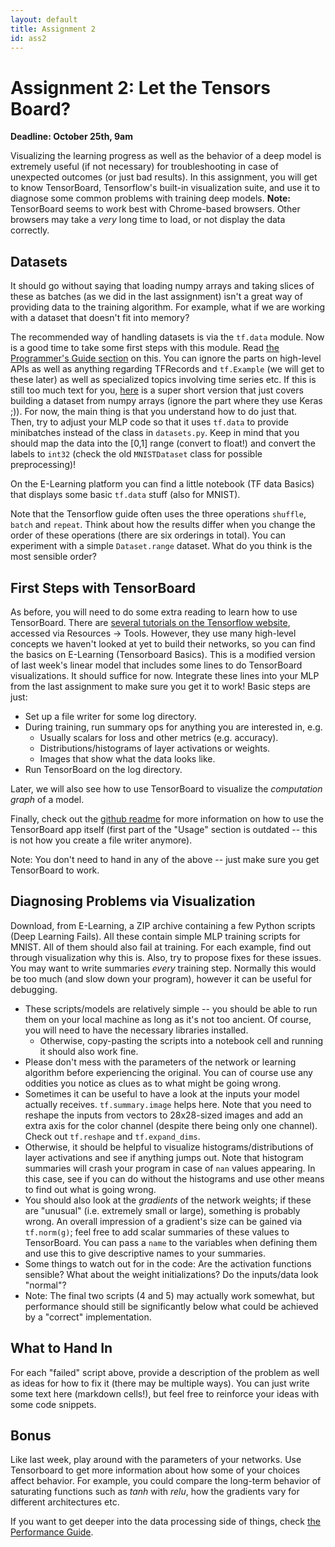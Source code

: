 ```yaml
---
layout: default
title: Assignment 2
id: ass2
---
```



# Assignment 2: Let the Tensors Board?
**Deadline: October 25th, 9am**

Visualizing the learning progress as well as the behavior of a deep model is
extremely useful (if not necessary) for troubleshooting in case of unexpected
outcomes (or just bad results). In this assignment, you will get to know
TensorBoard, Tensorflow's built-in visualization suite, and use it to diagnose
some common problems with training deep models. **Note:** TensorBoard seems to
work best with Chrome-based browsers. Other browsers may take a *very* long
time to load, or not display the data correctly.


## Datasets

It should go without saying that loading numpy arrays and taking slices of
these as batches (as we did in the last assignment) isn't a great way of
providing data to the training algorithm.
For example, what if we are working with a dataset that doesn't fit into
memory?

The recommended way of handling datasets is via the `tf.data` module.
Now is a good time to take some first steps with this module. Read
[the Programmer's Guide section](https://www.tensorflow.org/guide/data)
on this. You can ignore the parts on high-level APIs as well as anything
regarding TFRecords and `tf.Example` (we will get to these later) as well as
specialized topics involving time series etc. If this is still too much text for
you, [here](https://www.tensorflow.org/tutorials/load_data/numpy) is a super short
version that just covers building a dataset from numpy arrays (ignore the part
where they use Keras ;)).
For now, the main thing is that you understand how to do just that.  
Then, try to adjust your MLP code so that it uses `tf.data` to provide
minibatches instead of the class in `datasets.py`. Keep in mind that you should
 map the data into the [0,1] range (convert to float!)
and convert the labels to `int32` (check the old
 `MNISTDataset` class for possible preprocessing)!


On the E-Learning platform you
can find a little notebook (TF data Basics) that displays some basic `tf.data` stuff (also for
MNIST).

Note that the Tensorflow guide often uses the three operations `shuffle`,
`batch` and `repeat`. Think about how the results differ when you change the
order of these operations (there are six orderings in total). You can
experiment with a simple `Dataset.range` dataset. What do you think is the most
sensible order?


## First Steps with TensorBoard

As before, you will need to do some extra reading to learn how to use
TensorBoard. There are [several tutorials on the Tensorflow website](https://www.tensorflow.org/tensorboard/get_started),
accessed via
Resources -> Tools. However, they use many high-level concepts we haven't
looked at yet to build their networks, so you can find the basics
on E-Learning (Tensorboard Basics).
This is a modified version of last week's linear model that includes some lines
to do TensorBoard visualizations. It should suffice for now.
Integrate these lines into your MLP from the last assignment
to make sure you get it to work! Basic steps are just:
- Set up a file writer for some log directory.
- During training, run summary ops for anything you are interested in, e.g.
  - Usually scalars for loss and other metrics (e.g. accuracy).
  - Distributions/histograms of layer activations or weights.
  - Images that show what the data looks like.
- Run TensorBoard on the log directory.

Later, we will also see how to use TensorBoard to visualize the _computation
graph_ of a model.

Finally,
check out the [github readme](https://github.com/tensorflow/tensorboard) for
more information on how to use the TensorBoard app itself (first part of the
"Usage" section is outdated -- this is not how you create a file writer anymore).

Note: You don't need to hand in any of the above -- just make sure you get
TensorBoard to work.


## Diagnosing Problems via Visualization

Download, from E-Learning, a ZIP archive containing a few Python scripts (Deep Learning Fails).
All these contain simple MLP training scripts for MNIST. All of them
should also fail at training. For each example, find out through visualization
why this is. Also, try to propose fixes for these issues. You may want to write
summaries _every_ training step. Normally this would be too much (and slow down
your program), however it can be useful for debugging.

- These scripts/models are relatively simple -- you should be able to run them
  on your local machine as long as it's not too ancient. Of course, you will
  need to have the necessary libraries installed.
  - Otherwise, copy-pasting the scripts into a notebook cell and running it should
  also work fine.
- Please don't mess with the
parameters of the network or learning algorithm before experiencing the
original. You can of course use any oddities you notice as clues as to what
might be going wrong.
- Sometimes it can be useful to have a look at the inputs your model actually
receives. `tf.summary.image` helps here. Note that you need to reshape the
inputs from vectors to 28x28-sized images and add an extra axis for the color
channel (despite there being only one channel). Check out `tf.reshape` and
`tf.expand_dims`.
- Otherwise, it should be helpful to visualize histograms/distributions of layer
activations and see if anything jumps out. Note that histogram summaries will
crash your program in case of `nan` values appearing. In this case, see if you
can do without the histograms and use other means to find out what is going
wrong.
- You should also look at the *gradients* of the network weights; if these are "unusual"
(i.e. extremely small or large), something is probably wrong.
An overall impression of a gradient's size
can be gained via `tf.norm(g)`; feel free to add scalar summaries of these
values to TensorBoard. You can pass a `name` to the variables when defining
  them and use this to give descriptive names to your summaries.
- Some things to watch out for in the code: Are the activation functions sensible?
What about the weight initializations? Do the inputs/data look "normal"?
- Note: The final two scripts (4 and 5) may actually work somewhat, but performance
should still be significantly below what could be achieved by a "correct"
  implementation.


## What to Hand In

For each "failed" script above, provide a description of the problem as well as ideas for how
to fix it (there may be multiple ways). You can just write some text here
(markdown cells!), but feel free to reinforce your ideas with some code snippets.


## Bonus

Like last week, play around with the parameters of your networks. Use
Tensorboard to get more information about how some of your choices affect
behavior. For example, you could compare the long-term behavior of saturating
functions such as *tanh* with *relu*, how the gradients vary for different
architectures etc.

If you want to get deeper into the data processing side of things, check
[the Performance Guide](https://www.tensorflow.org/guide/data_performance).
